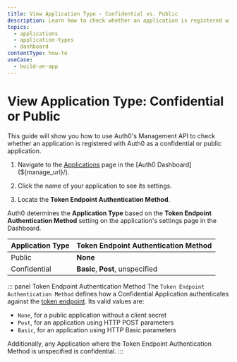 ```yaml
---
title: View Application Type - Confidential vs. Public
description: Learn how to check whether an application is registered with Auth0 as a confidential or public app.
topics:
  - applications
  - application-types
  - dashboard
contentType: how-to
useCase:
  - build-an-app
---
```

# View Application Type: Confidential or Public

This guide will show you how to use Auth0's Management API to check whether an application is registered with Auth0 as a confidential or public application.

1. Navigate to the [Applications](${manage_url}/#/applications) page in the [Auth0 Dashboard](${manage_url}/). 

2. Click the name of your application to see its settings.

3. Locate the **Token Endpoint Authentication Method**.


Auth0 determines the **Application Type** based on the **Token Endpoint Authentication Method** setting on the application's settings page in the Dashboard.

|Application Type|Token Endpoint Authentication Method|
|-|-|
|Public|**None**|
|Confidential|**Basic**, **Post**, unspecified|

::: panel Token Endpoint Authentication Method
The `Token Endpoint Authentication Method` defines how a Confidential Application authenticates against the [token endpoint](/api/authentication#authorization-code). Its valid values are:

* `None`, for a public application without a client secret
* `Post`, for an application using HTTP POST parameters
* `Basic`, for an application using HTTP Basic parameters 

Additionally, any Application where the Token Endpoint Authentication Method is unspecified is confidential.
:::
